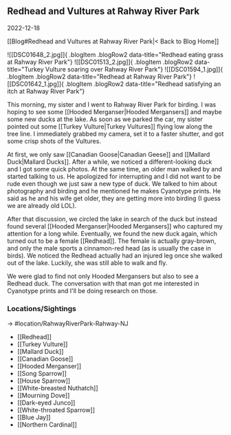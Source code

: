 
## Redhead and Vultures at Rahway River Park
2022-12-18

[[Blog#Redhead and Vultures at Rahway River Park|< Back to Blog Home]]

![[DSC01648_2.jpg]]{ .blogItem .blogRow2 data-title="Redhead eating grass at Rahway River Park"}
![[DSC01513_2.jpg]]{ .blogItem .blogRow2 data-title="Turkey Vulture soaring over Rahway River Park"}
![[DSC01594_1.jpg]]{ .blogItem .blogRow2 data-title="Redhead at Rahway River Park"}
![[DSC01642_1.jpg]]{ .blogItem .blogRow2 data-title="Redhead satisfying an itch at Rahway River Park"}

This morning, my sister and I went to Rahway River Park for birding. I was hoping to see some [[Hooded Merganser|Hooded Mergansers]] and maybe some new ducks at the lake. As soon as we parked the car, my sister pointed out some [[Turkey Vulture|Turkey Vultures]] flying low along the tree line. I immediately grabbed my camera, set it to a faster shutter, and got some crisp shots of the Vultures.

At first, we only saw [[Canadian Goose|Canadian Geese]] and [[Mallard Duck|Mallard Ducks]]. After a while, we noticed a different-looking duck and I got some quick photos. At the same time, an older man walked by and started talking to us. He apologized for interrupting and I did not want to be rude even though we just saw a new type of duck. We talked to him about photography and birding and he mentioned he makes Cyanotype prints. He said as he and his wife get older, they are getting more into birding (I guess we are already old LOL).

After that discussion, we circled the lake in search of the duck but instead found several [[Hooded Merganser|Hooded Mergansers]] who captured my attention for a long while. Eventually, we found the new duck again, which turned out to be a female [[Redhead]]. The female is actually gray-brown, and only the male sports a cinnamon-red head (as is usually the case in birds). We noticed the Redhead actually had an injured leg once she walked out of the lake. Luckily, she was still able to walk and fly.

We were glad to find not only Hooded Mergansers but also to see a Redhead duck. The conversation with that man got me interested in Cyanotype prints and I'll be doing research on those.

### Locations/Sightings

-> #location/RahwayRiverPark-Rahway-NJ 

- [[Redhead]]
- [[Turkey Vulture]]
- [[Mallard Duck]]
- [[Canadian Goose]]
- [[Hooded Merganser]]
- [[Song Sparrow]]
- [[House Sparrow]]
- [[White-breasted Nuthatch]]
- [[Mourning Dove]]
- [[Dark-eyed Junco]]
- [[White-throated Sparrow]]
- [[Blue Jay]]
- [[Northern Cardinal]]